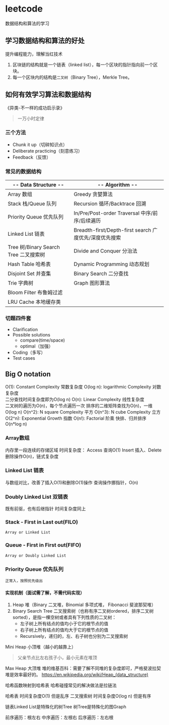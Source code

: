 # leetcode
数据结构和算法的学习

## 学习数据结构和算法的好处
提升编程能力，理解当红技术
1. 区块链的结构就是一个链表（linked list），每一个区块的指针指向前一个区块。
2. 每一个区块内的结构是`二叉树`（Binary Tree），Merkle Tree。

## 如何有效学习算法和数据结构
《异类-不一样的成功启示录》

>一万小时定律

### 三个方法
* Chunk it up（切碎知识点）
* Deliberate practicing（刻意练习）
* Feedback（反馈）

### 常见的数据结构

|-- Data Structure --|-- Algorithm --|
|----|----|
|Array 数组           |Greedy 贪婪算法       |
|Stack 栈/Queue 队列    |Recursion 循环/Backtrace 回溯|
|Priority Queue 优先队列|In/Pre/Post-order Traversal 中序/前序/后续遍历|
|Linked List 链表|Breadth-first/Depth-first search 广度优先/深度优先搜索|
|Tree 树/Binary Search Tree 二叉搜索树|Divide and Conquer 分治法|
|Hash Table 哈希表|Dynamic Programming 动态规划|
|Disjoint Set 并查集|Binary Search 二分查找|
|Trie 字典树|Graph 图形算法|
|Bloom Filter 布鲁姆过滤||
|LRU Cache 本地缓存类||

### 切题四件套
* Clarification
* Possible solutions
    - compare(time/space)
    - optimal（加强）
* Coding（多写）
* Test cases

## Big O notation
O(1): Constant Complexity 常数复杂度
O(log n): logarithmic Complexity 对数复杂度   
    二分查找时间复杂度即为O(log n)
O(n): Linear Complexity 线性复杂度   
    二叉树的遍历为O(n)，每个节点遍历一次
    排序的二维矩阵查找为O(n)，一维O(log n)
O(n^2): N square Complexity 平方
O(n^3): N cube Complexity 立方
O(2^n): Exponential Growth 指数
O(n!): Factorial 阶乘
    快排、归并排序 O(n*log n)

### Array数组
内存里一段连续的存储区域
时间复杂度：
Access 查询O(1)
Insert 插入、Delete 删除操作O(n)，链式复杂度

### Linked List 链表
与数组对比，改善了插入O(1)和删除O(1)操作
查询操作挪指针，O(n)

### Doubly Linked List 双链表
既有前驱，也有后继指针
时间复杂度同上

### Stack - First in Last out(FILO)
    Array or Linked List
### Queue - First in First out(FIFO)
    Array or Doubly Linked List

### Priority Queue 优先队列
    正常入，按照优先级出
#### 实现机制（面试需了解，不需代码实现）
1. Heap 堆（Binary 二叉堆，Binomial 多项式堆， Fibonacci 斐波那契堆）
2. Binary Search Tree 二叉搜索树（也称有序二叉树ordered，排序二叉树sorted），是指一棵空树或者具有下列性质的二叉树：
   * 左子树上所有结点的值均小于它的根节点的值
   * 右子树上所有结点的值均大于它的根节点的值
   * Recursively，递归的，左、右子树也分别为二叉搜索树

Mini Heap 小顶堆（越小的越靠上）
>父亲节点比左右孩子小，最小元素在堆顶

Max Heap 大顶堆
堆的维基百科：需要了解不同堆的复杂度即可，严格斐波拉契堆是效率最好的。
https://en.wikipedia.org/wiki/Heap_(data_structure)

哈希函数映射到哈希表
哈希碰撞常见的解决做法是拉链法

哈希表 时间复杂度O(1) 但是乱序
二叉搜索树 时间复杂度O(log n) 但是有序

链表Linked List是特殊化的树Tree
树Tree是特殊化的图Graph

前序遍历：根左右
中序遍历：左根右
后序遍历：左右根
